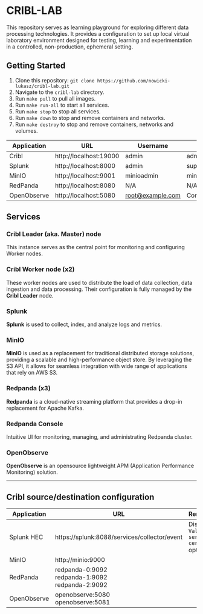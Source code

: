 # CRIBL-LAB

This repository serves as learning playground for exploring different data processing technologies.
It provides a configuration to set up local virtual laboratory environment designed for testing, learning and experimentation in a controlled, non-production, ephemeral setting.

## Getting Started

1. Clone this repository: `git clone https://github.com/nowicki-lukasz/cribl-lab.git`
2. Navigate to the `cribl-lab` directory.
3. Run `make pull` to pull all images.
4. Run `make run-all` to start all services.
5. Run `make stop` to stop all services.
6. Run `make down` to stop and remove containers and networks.
7. Run `make destroy` to stop and remove containers, networks and volumes.

| Application | URL | Username | Password |
|-|-|-|-|
| Cribl | http://localhost:19000 | admin | admin |
| Splunk | http://localhost:8000 | admin | superadmin |
| MinIO | http://localhost:9001 | minioadmin | minioadmin |
| RedPanda | http://localhost:8080 | N/A | N/A |
| OpenObserve | http://localhost:5080 | root@example.com | Complexpass#123 |

## Services

### Cribl Leader (aka. Master) node
This instance serves as the central point for monitoring and configuring Worker nodes.

### Cribl Worker node (x2)
These worker nodes are used to distribute the load of data collection, data ingestion and data processing. Their configuration is fully managed by the **Cribl Leader** node.

### Splunk
**Splunk** is used to collect, index, and analyze logs and metrics.

### MinIO
**MinIO** is used as a replacement for traditional distributed storage solutions, providing a scalable and high-performance object store. By leveraging the S3 API, it allows for seamless integration with wide range of applications that rely on AWS S3.

### Redpanda (x3)
**Redpanda** is a cloud-native streaming platform that provides a drop-in replacement for Apache Kafka.

### Redpanda Console
Intuitive UI for monitoring, managing, and administrating Redpanda cluster.

### OpenObserve
**OpenObserve** is an opensource lightweight APM (Application Performance Monitoring) solution.

---
## Cribl source/destination configuration
| Application | URL | Remarks |
|-|-|-|
| Splunk HEC | https://splunk:8088/services/collector/event | Disable `Validate server certs` option
| MinIO | http://minio:9000 | |
| RedPanda| redpanda-0:9092 </br> redpanda-1:9092 </br> redpanda-2:9092
| OpenObserve | openobserve:5080 </br> openobserve:5081
